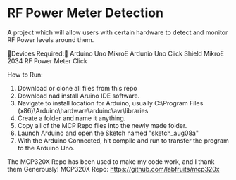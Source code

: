 # RF Power Meter Detection
 A project which will allow users with certain hardware to detect and monitor RF Power levels around them.
 
📱Devices Required:📱
 Arduino Uno
 MikroE Ardunio Uno Ciick Shield
 MikroE 2034 RF Power Meter Click
 
 How to Run:
 1. Download or clone all files from this repo
 2. Download nad install Aruino IDE software.
 3. Navigate to install location for Arduino, usually C:\Program Files (x86)\Arduino\hardware\arduino\avr\libraries
 4. Create a folder and name it anything.
 5. Copy all of the MCP Repo files into the newly made folder.
 6. Launch Arduino and open the Sketch named "sketch_aug08a"
 7. With the Arduino Connected, hit compile and run to transfer the program to the Arduino Uno.
 
 The MCP320X Repo has been used to make my code work, and I thank them Generously!
 MCP320X Repo: https://github.com/labfruits/mcp320x